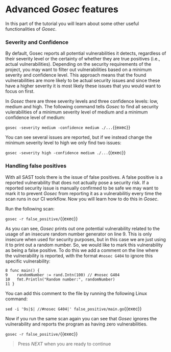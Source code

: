 # Advanced *Gosec* features

In this part of the tutorial you will learn about some other useful functionalities of *Gosec*.

### Severity and Confidence

By default, Gosec reports all potential vulnerabilities it detects, regardless of their severity level or the certainty of whether they are true positives (i.e., actual vulnerabilities). Depending on the security requirements of the project, you may want to filter out vulnerabilities based on a minimum severity and confidence level. This approach means that the found vulnerabilities are more likely to be actual security issues and since these have a higher severity it is most likely these issues that you would want to focus on first. 

In *Gosec* there are three severity levels and three confidence levels: low, medium and high. The following command tells *Gosec* to find all security vulerabilities of a minimum severity level of medium and a minimum confidence level of medium:

`gosec -severity medium -confidence medium ./...`{{exec}}

You can see several issues are reported, but if we instead change the minimum severity level to high we only find two issues:

`gosec -severity high -confidence medium ./...`{{exec}}

### Handling false positives

With all SAST tools there is the issue of false positives. A false positive is a reported vulnerability that does not actually pose a security risk. If a reported security issue is manually confirmed to be safe we may want to mark it to prevent *Gosec* from reporting it as a vulnerabilitiy every time the scan runs in our CI workflow. Now you will learn how to do this in *Gosec*.

Run the following scan:

`gosec -r false_positive/`{{exec}}

As you can see, *Gosec* prints out one potential vulnerability related to the usage of an insecure random number generator on line 9. This is only insecure when used for security purposes, but in this case we are just using it to print out a random number. So, we would like to mark this vulnerability as being a false positive. To do this we add a comment on the line where the vulnerability is reported, with the format `#nosec G404` to ignore this specific vulnerability:

```
8 func main() {
9 	 randomNumber := rand.Intn(100) // #nosec G404
10 	 fmt.Println("Random number:", randomNumber)
11 }
```

You can add this comment to the file by running the following Linux command:

`sed -i '9s|$| //#nosec G404|' false_positive/main.go`{{exec}}

Now if you run the same scan again you can see that *Gosec* ignores the vulnerability and reports the program as having zero vulnerabilities.

`gosec -r false_positive/`{{exec}}

> Press *NEXT* when you are ready to continue

